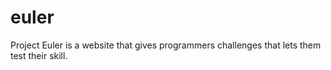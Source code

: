 # euler
Project Euler is a website that gives programmers challenges that lets them test their skill.
